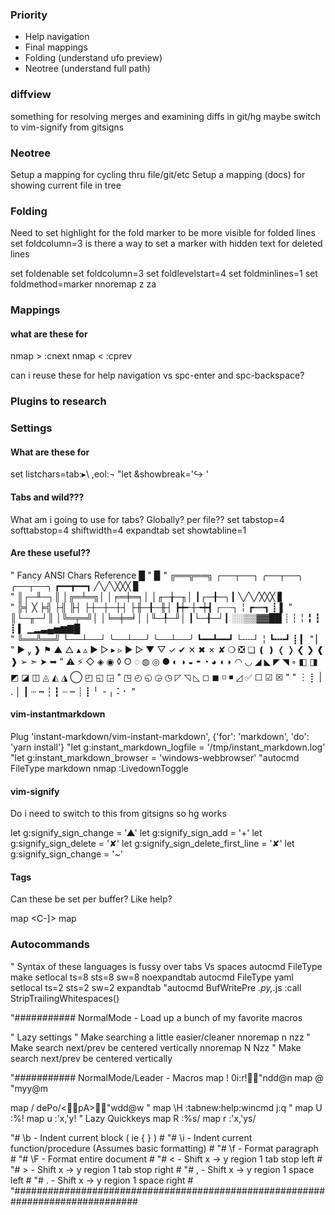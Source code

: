 ### Priority

- Help navigation
- Final mappings
- Folding (understand ufo preview)
- Neotree (understand full path)

### diffview

something for resolving merges and examining diffs in git/hg
maybe switch to vim-signify from gitsigns

### Neotree

Setup a mapping for cycling thru file/git/etc
Setup a mapping (docs) for showing current file in tree

### Folding

Need to set highlight for the fold marker to be more visible for folded lines
set foldcolumn=3
is there a way to set a marker with hidden text for deleted lines

set foldenable
set foldcolumn=3
set foldlevelstart=4
set foldminlines=1
set foldmethod=marker
nnoremap z<space><space> za

### Mappings

#### what are these for

nmap > :cnext
nmap < :cprev

can i reuse these for help navigation vs spc-enter and spc-backspace?

### Plugins to research

### Settings

#### What are these for

set listchars=tab:▸\ ,eol:¬
"let &showbreak='↪ '

#### Tabs and wild???

What am i going to use for tabs? Globally? per file??
set tabstop=4 softtabstop=4 shiftwidth=4 expandtab
set showtabline=1

#### Are these useful??

" Fancy ANSI Chars Reference █
" ▉
" ╔══╦══╗ ┌──┬──┐ ╭──┬──╮ ╭──┬──╮ ┏━━┳━━┓ ╱╲╱╲╳╳╳ ▊  
" ║┌─╨─┐║ │╔═╧═╗│ │╒═╪═╕│ │╓─╁─╖│ ┃┌─╂─┐┃ ╲╱╲╱╳╳╳ ▋  
" ╠╡ ╳ ╞╣ ├╢ ╟┤ ├┼─┼─┼┤ ├╫─╂─╫┤ ┣┿╾┼╼┿┫ ┌┄┄┐ ╎ ┏┅┅┓ ┋ ▌
" ║└─╥─┘║ │╚═╤═╝│ │╘═╪═╛│ │╙─╀─╜│ ┃└─╂─┘┃ ░░▒▒▓▓██ ┊ ┆ ╎ ╏ ┇ ┋ ▍ ▁▂▃▄▅▆▇█  
" ╚══╩══╝ └──┴──┘ ╰──┴──╯ ╰──┴──╯ ┗━━┻━━┛ └╌╌┘ ╎ ┗╍╍┛ ┋ ▎
" ▏
" ▶  ❱ ⚑ ▲ △ ▴ ▵ ▶ ▷ ▸ ▹ ► ▻ ▼ ▽ ✓ ✔ ✕ ✖ ✗ ✘ ❍ ❎ ❏ ❪ ❫ ❬ ❭ ❮ ❯ ❰ ❱ ➢ ➣ ➤ ➥
" ⚠ ⚡ ◇ ◈ ◉ ◊ ○ ◌ ◍ ◎ ● ◐ ◑ ◒ ◓ ◔ ◕ ◖ ◗ ◠ ◡ ◢ ◣ ◤ ◥ ◦ ◧ ◨ ◩ ◪ ◫ ◬ ◭ ◮ ◯ ◰ ◱ ◲
" ◳ ◴ ◵ ◶ ◷ ◸ ◹ ◺ ◻ ◼ ◽ ◾ ◿ ✅ ☐ ☑ ☒
"
" ︙ ⡇ | . │ ┃ ┄ ┅ ┆ ┇ ┈ ┉ ┊ ┋ ╵ ╶ ╷ ⠅⠂
"

#### vim-instantmarkdown

Plug 'instant-markdown/vim-instant-markdown', {'for': 'markdown', 'do': 'yarn install'}
"let g:instant_markdown_logfile = '/tmp/instant_markdown.log'
"let g:instant_markdown_browser = 'windows-webbrowser'
"autocmd FileType markdown nmap <F8> :LivedownToggle<CR>

#### vim-signify

Do i need to switch to this from gitsigns so hg works

let g:signify_sign_change = '▲'
let g:signify_sign_add = '+'
let g:signify_sign_delete = '✘'
let g:signify_sign_delete_first_line = '✘'
let g:signify_sign_change = '~'

#### Tags

Can these be set per buffer? Like help?

map <Space><Return> <C-]>
map <Space><BS> <C-T>

### Autocommands

" Syntax of these languages is fussy over tabs Vs spaces
autocmd FileType make setlocal ts=8 sts=8 sw=8 noexpandtab
autocmd FileType yaml setlocal ts=2 sts=2 sw=2 expandtab
"autocmd BufWritePre _.py,_.js :call <SID>StripTrailingWhitespaces()

"########### NormalMode - Load up a bunch of my favorite macros

" Lazy settings
" Make searching a little easier/cleaner
nnoremap <silent> n nzz " Make search next/prev be centered vertically
nnoremap <silent> N Nzz " Make search next/prev be centered vertically

"########### NormalMode/Leader - Macros
map <leader>! 0i:r!"ndd@n
map <leader>@ "myy@m

map <silent> \/ dePo/\<pA\>"wdd@w
"
map <silent> \H :tabnew<CR>:help<CR>:wincmd j<CR>:q<CR>
"
map <leader>U :%!
map <leader>u :'x,'y!
" Lazy Quickkeys
map <leader>R :%s/
map <leader>r :'x,'ys/

"# \b - Indent current block ( ie { } ) #
"# \i - Indent current function/procedure (Assumes basic formatting) #
"# \f - Format paragraph #
"# \F - Format entire document #
"# \< - Shift x -> y region 1 tab stop left #
"# \> - Shift x -> y region 1 tab stop right #
"# \, - Shift x -> y region 1 space left #
"# \. - Shift x -> y region 1 space right #
"###############################################################################
